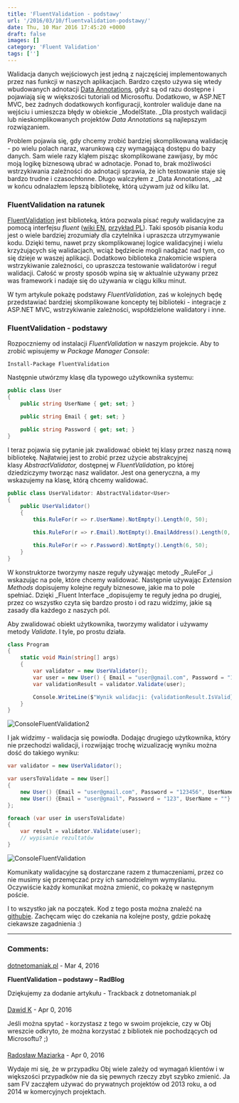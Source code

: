 ```yaml
---
title: 'FluentValidation - podstawy'
url: '/2016/03/10/fluentvalidation-podstawy/'
date: Thu, 10 Mar 2016 17:45:20 +0000
draft: false
images: []
category: 'Fluent Validation'
tags: ['']
---
```


Walidacja danych wejściowych jest jedną z najczęściej implementowanych przez nas funkcji w naszych aplikacjach. Bardzo często używa się wtedy wbudowanych adnotacji [Data Annotations](https://msdn.microsoft.com/en-us/library/dd901590%28VS.95%29.aspx?f=255&MSPPError=-2147217396), gdyż są od razu dostępne i pojawiają się w większości tutoriali od Microsoftu. Dodatkowo, w ASP.NET MVC, bez żadnych dodatkowych konfiguracji, kontroler waliduje dane na wejściu i umieszcza błędy w obiekcie _ModelState. _Dla prostych walidacji lub nieskomplikowanych projektów _Data Annotations_ są najlepszym rozwiązaniem.

Problem pojawia się, gdy chcemy zrobić bardziej skomplikowaną walidację - po wielu polach naraz, warunkową czy wymagającą dostępu do bazy danych. Sam wiele razy kląłem pisząc skomplikowane zawijasy, by móc moją logikę biznesową ubrać w adnotacje. Ponad to, brak możliwości wstrzykiwania zależności do adnotacji sprawia, że ich testowanie staje się bardzo trudne i czasochłonne. Długo walczyłem z _Data Annotations, _aż w końcu odnalazłem lepszą bibliotekę, którą używam już od kilku lat.

### FluentValidation na ratunek

[FluentValidation](https://github.com/JeremySkinner/FluentValidation) jest biblioteką, która pozwala pisać reguły walidacyjne za pomocą interfejsu _fluent_ ([wiki EN](https://en.wikipedia.org/wiki/Fluent_interface), [przykład PL](http://kamiljozwiak.net/fluent-api/)). Taki sposób pisania kodu jest o wiele bardziej zrozumiały dla czytelnika i upraszcza utrzymywanie kodu. Dzięki temu, nawet przy skomplikowanej logice walidacyjnej i wielu krzyżujących się walidacjach, wciąż będziecie mogli nadążać nad tym, co się dzieje w waszej aplikacji. Dodatkowo biblioteka znakomicie wspiera wstrzykiwanie zależności, co upraszcza testowanie walidatorów i reguł walidacji. Całość w prosty sposób wpina się w aktualnie używany przez was framework i nadaje się do używania w ciągu kilku minut.

W tym artykule pokażę podstawy _FluentValidation_, zaś w kolejnych będę przedstawiać bardziej skomplikowane koncepty tej biblioteki - integracje z ASP.NET MVC, wstrzykiwanie zależności, współdzielone walidatory i inne.

### FluentValidation - podstawy

Rozpoczniemy od instalacji _FluentValidation_ w naszym projekcie. Aby to zrobić wpisujemy w _Package Manager Console_:

```
Install-Package FluentValidation
```

Następnie utwórzmy klasę dla typowego użytkownika systemu:

```csharp
public class User
{
    public string UserName { get; set; }

    public string Email { get; set; }

    public string Password { get; set; }
}
```

I teraz pojawia się pytanie jak zwalidować obiekt tej klasy przez naszą nową bibliotekę. Najłatwiej jest to zrobić przez użycie abstrakcyjnej klasy _AbstractValidator,_ dostępnej w _FluentValidation_, po której dziedziczymy tworząc nasz walidator. Jest ona generyczna, a my wskazujemy na klasę, którą chcemy walidować.

```csharp
public class UserValidator: AbstractValidator<User>
{
    public UserValidator()
    {
        this.RuleFor(r => r.UserName).NotEmpty().Length(0, 50);

        this.RuleFor(r => r.Email).NotEmpty().EmailAddress().Length(0, 100);

        this.RuleFor(r => r.Password).NotEmpty().Length(6, 50);
    }
}
```

W konstruktorze tworzymy nasze reguły używając metody _RuleFor _i wskazując na pole, które chcemy walidować. Następnie używając _Extension Methods_ dopisujemy kolejne reguły biznesowe, jakie ma to pole spełniać. Dzięki _Fluent Interface _dopisujemy te reguły jedna po drugiej, przez co wszystko czyta się bardzo prosto i od razu widzimy, jakie są zasady dla każdego z naszych pól.

Aby zwalidować obiekt użytkownika, tworzymy walidator i używamy metody _Validate_. I tyle, po prostu działa.

```csharp
class Program
{
    static void Main(string[] args)
    {
        var validator = new UserValidator();
        var user = new User() { Email = "user@gmail.com", Password = "123456", UserName = "user" };
        var validationResult = validator.Validate(user);

        Console.WriteLine($"Wynik walidacji: {validationResult.IsValid}");
    }
}
```

![ConsoleFluentValidation2](/images/2016/03/ConsoleFluentValidation2.png)

I jak widzimy - walidacja się powiodła. Dodając drugiego użytkownika, który nie przechodzi walidacji, i rozwijając trochę wizualizację wyniku można dość do takiego wyniku:

```csharp
var validator = new UserValidator();

var usersToValidate = new User[]
{
    new User() {Email = "user@gmail.com", Password = "123456", UserName = "user"},
    new User() {Email = "user@gmail", Password = "123", UserName = ""}
};

foreach (var user in usersToValidate)
{
    var result = validator.Validate(user);
    // wypisanie rezultatów
}
```

![ConsoleFluentValidation](/images/2016/03/ConsoleFluentValidation-2.png)

Komunikaty walidacyjne są dostarczane razem z tłumaczeniami, przez co nie musimy się przemęczać przy ich samodzielnym wymyślaniu. Oczywiście każdy komunikat można zmienić, co pokażę w następnym poście.

I to wszystko jak na początek. Kod z tego posta można znaleźć na [githubie](https://github.com/rmaziarka/FluentValidation.Examples). Zachęcam więc do czekania na kolejne posty, gdzie pokażę ciekawsze zagadnienia :)

---
### Comments:
#### 
[dotnetomaniak.pl](http://dotnetomaniak.pl/FluentValidation-podstawy-RadBlog "") - <time datetime="2016-03-10 18:57:41">Mar 4, 2016</time>

**FluentValidation – podstawy – RadBlog**

Dziękujemy za dodanie artykułu - Trackback z dotnetomaniak.pl
#### 
[Dawid K](http://commitandrun.pl "dwdkls@gmail.com") - <time datetime="2016-04-03 00:40:00">Apr 0, 2016</time>

Jeśli można spytać - korzystasz z tego w swoim projekcie, czy w Obj wreszcie odkryto, że można korzystać z bibliotek nie pochodzących od Microsoftu? ;)
#### 
[Radosław Maziarka]( "maziarka.radoslaw@outlook.com") - <time datetime="2016-04-03 18:54:00">Apr 0, 2016</time>

Wydaje mi się, że w przypadku Obj wiele zależy od wymagań klientów i w większości przypadków nie da się pewnych rzeczy zbyt szybko zmienić. Ja sam FV zacząłem używać do prywatnych projektów od 2013 roku, a od 2014 w komercyjnych projektach.

